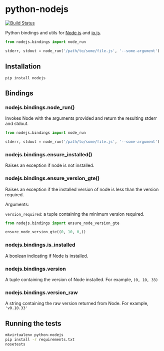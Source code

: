 python-nodejs
=============

[![Build Status](https://travis-ci.org/markfinger/python-nodejs.svg?branch=master)](https://travis-ci.org/markfinger/python-nodejs)

Python bindings and utils for [Node.js](http://nodejs.org) and [io.js](https://iojs.org/).

```python
from nodejs.bindings import node_run

stderr, stdout = node_run('/path/to/some/file.js', '--some-argument')
```

Installation
------------

```
pip install nodejs
```


Bindings
--------

### nodejs.bindings.node_run()

Invokes Node with the arguments provided and return the resulting stderr and stdout.

```python
from nodejs.bindings import node_run

stderr, stdout = node_run('/path/to/some/file.js', '--some-argument')
```

### nodejs.bindings.ensure_installed()

Raises an exception if node is not installed.

### nodejs.bindings.ensure_version_gte()

Raises an exception if the installed version of node is less than the version required.

Arguments:

`version_required`: a tuple containing the minimum version required.

```python
from nodejs.bindings import ensure_node_version_gte

ensure_node_version_gte((0, 10, 0,))
```

### nodejs.bindings.is_installed

A boolean indicating if Node is installed.

### nodejs.bindings.version

A tuple containing the version of Node installed. For example, `(0, 10, 33)`

### nodejs.bindings.version_raw

A string containing the raw version returned from Node. For example, `'v0.10.33'`



Running the tests
-----------------

```bash
mkvirtualenv python-nodejs
pip install -r requirements.txt
nosetests
```
